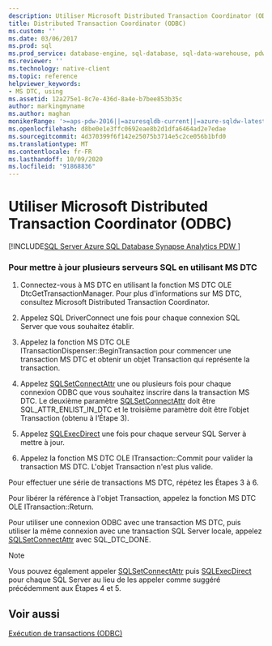 ```yaml
---
description: Utiliser Microsoft Distributed Transaction Coordinator (ODBC)
title: Distributed Transaction Coordinator (ODBC)
ms.custom: ''
ms.date: 03/06/2017
ms.prod: sql
ms.prod_service: database-engine, sql-database, sql-data-warehouse, pdw
ms.reviewer: ''
ms.technology: native-client
ms.topic: reference
helpviewer_keywords:
- MS DTC, using
ms.assetid: 12a275e1-8c7e-436d-8a4e-b7bee853b35c
author: markingmyname
ms.author: maghan
monikerRange: '>=aps-pdw-2016||=azuresqldb-current||=azure-sqldw-latest||>=sql-server-2016||=sqlallproducts-allversions||>=sql-server-linux-2017||=azuresqldb-mi-current'
ms.openlocfilehash: d8be0e1e3ffc0692eae8b2d1dfa6464ad2e7edae
ms.sourcegitcommit: 4d370399f6f142e25075b3714e5c2ce056b1bfd0
ms.translationtype: MT
ms.contentlocale: fr-FR
ms.lasthandoff: 10/09/2020
ms.locfileid: "91868836"
---
```

# <a name="use-microsoft-distributed-transaction-coordinator-odbc"></a>Utiliser Microsoft Distributed Transaction Coordinator (ODBC)
[!INCLUDE[SQL Server Azure SQL Database Synapse Analytics PDW ](../../includes/applies-to-version/sql-asdb-asdbmi-asa-pdw.md)]

    
### <a name="to-update-two-or-more-sql-servers-by-using-ms-dtc"></a>Pour mettre à jour plusieurs serveurs SQL en utilisant MS DTC  
  
1.  Connectez-vous à MS DTC en utilisant la fonction MS DTC OLE DtcGetTransactionManager. Pour plus d'informations sur MS DTC, consultez Microsoft Distributed Transaction Coordinator.  
  
2.  Appelez SQL DriverConnect une fois pour chaque connexion SQL Server que vous souhaitez établir.  
  
3.  Appelez la fonction MS DTC OLE ITransactionDispenser::BeginTransaction pour commencer une transaction MS DTC et obtenir un objet Transaction qui représente la transaction.  
  
4.  Appelez [SQLSetConnectAttr](../../relational-databases/native-client-odbc-api/sqlsetconnectattr.md) une ou plusieurs fois pour chaque connexion ODBC que vous souhaitez inscrire dans la transaction MS DTC. Le deuxième paramètre [SQLSetConnectAttr](../../relational-databases/native-client-odbc-api/sqlsetconnectattr.md) doit être SQL_ATTR_ENLIST_IN_DTC et le troisième paramètre doit être l’objet Transaction (obtenu à l’Étape 3).  
  
5.  Appelez [SQLExecDirect](../../odbc/reference/syntax/sqlexecdirect-function.md) une fois pour chaque serveur SQL Server à mettre à jour.  
  
6.  Appelez la fonction MS DTC OLE ITransaction::Commit pour valider la transaction MS DTC. L'objet Transaction n'est plus valide.  

 Pour effectuer une série de transactions MS DTC, répétez les Étapes 3 à 6.  
  
 Pour libérer la référence à l'objet Transaction, appelez la fonction MS DTC OLE ITransaction::Return.  
  
 Pour utiliser une connexion ODBC avec une transaction MS DTC, puis utiliser la même connexion avec une transaction SQL Server locale, appelez [SQLSetConnectAttr](../../relational-databases/native-client-odbc-api/sqlsetconnectattr.md) avec SQL_DTC_DONE.  
  
> [!NOTE]  
>  Vous pouvez également appeler [SQLSetConnectAttr](../../relational-databases/native-client-odbc-api/sqlsetconnectattr.md) puis [SQLExecDirect](../../odbc/reference/syntax/sqlexecdirect-function.md) pour chaque SQL Server au lieu de les appeler comme suggéré précédemment aux Étapes 4 et 5.  
  
## <a name="see-also"></a>Voir aussi  
 [Exécution de transactions &#40;ODBC&#41;](../native-client/odbc/performing-transactions-in-odbc.md)  
  
